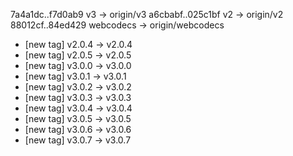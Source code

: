    7a4a1dc..f7d0ab9  v3         -> origin/v3
   a6cbabf..025c1bf  v2         -> origin/v2
   88012cf..84ed429  webcodecs  -> origin/webcodecs
 * [new tag]         v2.0.4     -> v2.0.4
 * [new tag]         v2.0.5     -> v2.0.5
 * [new tag]         v3.0.0     -> v3.0.0
 * [new tag]         v3.0.1     -> v3.0.1
 * [new tag]         v3.0.2     -> v3.0.2
 * [new tag]         v3.0.3     -> v3.0.3
 * [new tag]         v3.0.4     -> v3.0.4
 * [new tag]         v3.0.5     -> v3.0.5
 * [new tag]         v3.0.6     -> v3.0.6
 * [new tag]         v3.0.7     -> v3.0.7
